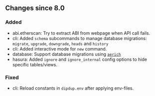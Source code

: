 <!-- markdownlint-disable first-line-h1 -->
## Changes since 8.0

### Added

- abi.etherscan: Try to extract ABI from webpage when API call fails.
- cli: Added `schema` subcommands to manage database migrations: `migrate`, `upgrade`, `downgrade`, `heads` and `history`
- cli: Added interactive mode for `new` command.
- database: Support database migrations using [`aerich`](https://github.com/tortoise/aerich)
- hasura: Added `ignore` and `ignore_internal` config options to hide specific tables/views.

### Fixed

- cli: Reload constants in `dipdup.env` after applying env-files.
